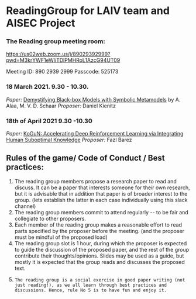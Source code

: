 # ReadingGroup for LAIV team and AISEC Project

### The Reading group meeting room: 
https://us02web.zoom.us/j/89029392999?pwd=M3krYWF1eWliTDlPMHRoL1AzcG94UT09

Meeting ID: 890 2939 2999
Passcode: 525173

### 18 March 2021. 9.30 - 10.30.
*Paper:* [Demystifying Black-box Models with Symbolic Metamodels](https://proceedings.neurips.cc/paper/2019/file/567b8f5f423af15818a068235807edc0-Paper.pdf) by
A. Alaa, M. V. D. Schaar
*Proposer:* Daniel Kienitz

### 18th of April 2021 9.30 -10.30
*Paper:* [KoGuN: Accelerating Deep Reinforcement Learning via Integrating Human
Suboptimal Knowledge](https://www.ijcai.org/Proceedings/2020/0317.pdf)
*Proposer:* Fazl Barez

## Rules of the game/ Code of Conduct / Best practices:

 1. The reading group members propose a research paper to read and discuss. It can be a paper that interests someone for their own research, but it is advisable that in addition that paper is of broader interest to the group. (lets establish the latter in each case individually using this slack channel) 
 2.  The reading group members commit to attend regularly -- to be fair and collegiate to other proposers. 
 3.   Each member of the reading group makes a reasonable effort to read parts specified by the proposer before the meeting. (and the proposer must be mindful of the proposed load) 
 4.    The reading group slot is 1 hour, during which the proposer is expected to guide the discussion of the proposed paper, and the rest of the group contribute their thoughts/opinions. Slides may be used as a guide, but mostly it is expected that the group reads and discusses the proposed text. 
 5.     The reading group is a social exercise in good paper writing (not just reading!), as we all learn through best practices and discussions. Hence, rule No 5 is to have fun and enjoy it.
